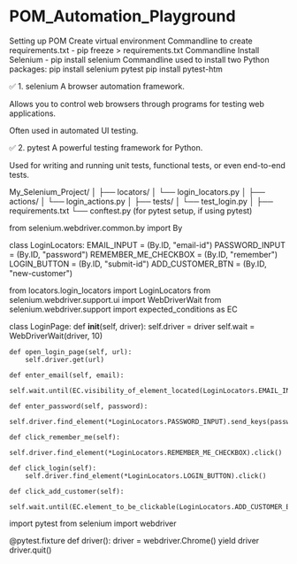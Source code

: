 # POM_Automation_Playground

Setting up POM
Create virtual environment 
Commandline to create requirements.txt - pip freeze > requirements.txt
Commandline Install Selenium - pip install selenium
Commandline used to install two Python packages: pip install selenium pytest
pip install pytest-htm

✅ 1. selenium
A browser automation framework.

Allows you to control web browsers through programs for testing web applications.

Often used in automated UI testing.

✅ 2. pytest
A powerful testing framework for Python.

Used for writing and running unit tests, functional tests, or even end-to-end tests.

My_Selenium_Project/
│
├── locators/
│   └── login_locators.py
│
├── actions/
│   └── login_actions.py
│
├── tests/
│   └── test_login.py
│
├── requirements.txt
└── conftest.py (for pytest setup, if using pytest)



from selenium.webdriver.common.by import By

class LoginLocators:
    EMAIL_INPUT = (By.ID, "email-id")
    PASSWORD_INPUT = (By.ID, "password")
    REMEMBER_ME_CHECKBOX = (By.ID, "remember")
    LOGIN_BUTTON = (By.ID, "submit-id")
    ADD_CUSTOMER_BTN = (By.ID, "new-customer")

from locators.login_locators import LoginLocators
from selenium.webdriver.support.ui import WebDriverWait
from selenium.webdriver.support import expected_conditions as EC

class LoginPage:
    def __init__(self, driver):
        self.driver = driver
        self.wait = WebDriverWait(driver, 10)

    def open_login_page(self, url):
        self.driver.get(url)

    def enter_email(self, email):
        self.wait.until(EC.visibility_of_element_located(LoginLocators.EMAIL_INPUT)).send_keys(email)

    def enter_password(self, password):
        self.driver.find_element(*LoginLocators.PASSWORD_INPUT).send_keys(password)

    def click_remember_me(self):
        self.driver.find_element(*LoginLocators.REMEMBER_ME_CHECKBOX).click()

    def click_login(self):
        self.driver.find_element(*LoginLocators.LOGIN_BUTTON).click()

    def click_add_customer(self):
        self.wait.until(EC.element_to_be_clickable(LoginLocators.ADD_CUSTOMER_BTN)).click()

import pytest
from selenium import webdriver

@pytest.fixture
def driver():
    driver = webdriver.Chrome()
    yield driver
    driver.quit()


